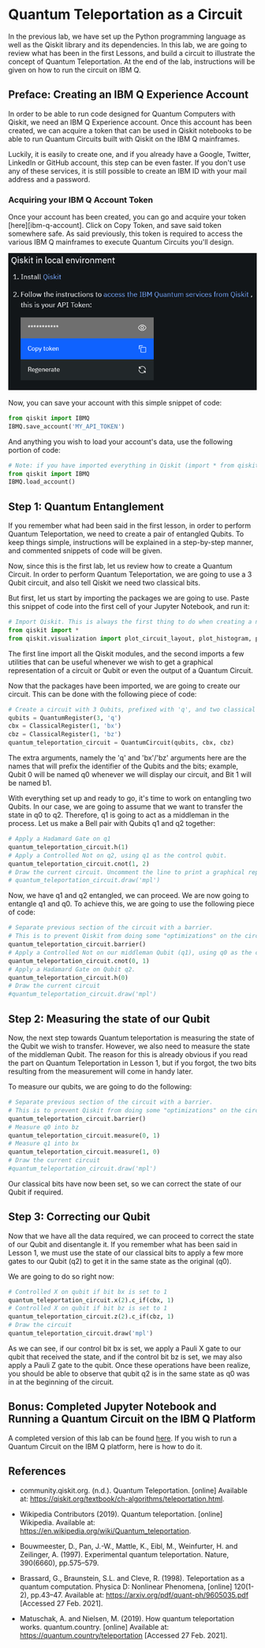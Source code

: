 <h1 class="centered">Quantum Teleportation as a Circuit</h1>

In the previous lab, we have set up the Python programming language as well as the Qiskit library and its dependencies. In this lab, we are going to review what has been in the first Lessons, and build a circuit to illustrate the concept of Quantum Teleportation. At the end of the lab, instructions will be given on how to run the circuit on IBM Q.

## Preface: Creating an IBM Q Experience Account

In order to be able to run code designed for Quantum Computers with Qiskit, we need an IBM Q Experience account. Once this account has been created, we can acquire a token that can be used in Qiskit notebooks to be able to run Quantum Circuits built with Qiskit on the IBM Q mainframes.

Luckily, it is easily to create one, and if you already have a Google, Twitter, LinkedIn or GitHub account, this step can be even faster. If you don't use any of these services, it is still possible to create an IBM ID with your mail address and a password.

### Acquiring your IBM Q Account Token

Once your account has been created, you can go and acquire your token [here][ibm-q-account]. Click on Copy Token, and save said token somewhere safe. As said previously, this token is required to access the various IBM Q mainframes to execute Quantum Circuits you'll design.

<img class="img-block centered" src="img/lab02/qiskit-code.png">

Now, you can save your account with this simple snippet of code:

```python
from qiskit import IBMQ
IBMQ.save_account('MY_API_TOKEN')
```

And anything you wish to load your account's data, use the following portion of code:

```python
# Note: if you have imported everything in Qiskit (import * from qiskit), this line is useless.
from qiskit import IBMQ
IBMQ.load_account()
```

## Step 1: Quantum Entanglement

If you remember what had been said in the first lesson, in order to perform Quantum Teleportation, we need to create a pair of entangled Qubits. To keep things simple, instructions will be explained in a step-by-step manner, and commented snippets of code will be given.

Now, since this is the first lab, let us review how to create a Quantum Circuit. In order to perform Quantum Teleportation, we are going to use a 3 Qubit circuit, and also tell Qiskit we need two classical bits.

But first, let us start by importing the packages we are going to use. Paste this snippet of code into the first cell of your Jupyter Notebook, and run it:

```python
# Import Qiskit. This is always the first thing to do when creating a new Jupyter Notebook.
from qiskit import *
from qiskit.visualization import plot_circuit_layout, plot_histogram, plot_bloch_vector
```

The first line import all the Qiskit modules, and the second imports a few utilities that can be useful whenever we wish to get a graphical representation of a circuit or Qubit or even the output of a Quantum Circuit.

Now that the packages have been imported, we are going to create our circuit. This can be done with the following piece of code:

```python
# Create a circuit with 3 Qubits, prefixed with 'q', and two classical bits, prefixed by 'bx'/'bz'.
qubits = QuantumRegister(3, 'q')
cbx = ClassicalRegister(1, 'bx')
cbz = ClassicalRegister(1, 'bz')
quantum_teleportation_circuit = QuantumCircuit(qubits, cbx, cbz)
```

The extra arguments, namely the 'q' and 'bx'/'bz' arguments here are the names that will prefix the identifier of the Qubits and the bits; example, Qubit 0 will be named q0 whenever we will display our circuit, and Bit 1 will be named b1.

With everything set up and ready to go, it's time to work on entangling two Qubits. In our case, we are going to assume that we want to transfer the state in q0 to q2. Therefore, q1 is going to act as a middleman in the process. Let us make a Bell pair with Qubits q1 and q2 together:

```python
# Apply a Hadamard Gate on q1
quantum_teleportation_circuit.h(1)
# Apply a Controlled Not on q2, using q1 as the control qubit.
quantum_teleportation_circuit.cnot(1, 2)
# Draw the current circuit. Uncomment the line to print a graphical representation of the circuit.
# quantum_teleportation_circuit.draw('mpl')
```

Now, we have q1 and q2 entangled, we can proceed. We are now going to entangle q1 and q0. To achieve this, we are going to use the following piece of code:

```python
# Separate previous section of the circuit with a barrier.
# This is to prevent Qiskit from doing some "optimizations" on the circuit.
quantum_teleportation_circuit.barrier()
# Apply a Controlled Not on our middleman Qubit (q1), using q0 as the control qubit.
quantum_teleportation_circuit.cnot(0, 1)
# Apply a Hadamard Gate on Qubit q2.
quantum_teleportation_circuit.h(0)
# Draw the current circuit
#quantum_teleportation_circuit.draw('mpl')
```

## Step 2: Measuring the state of our Qubit

Now, the next step towards Quantum teleportation is measuring the state of the Qubit we wish to transfer. However, we also need to measure the state of the middleman Qubit. The reason for this is already obvious if you read the part on Quantum Teleportation in Lesson 1, but if you forgot, the two bits resulting from the measurement will come in handy later.

To measure our qubits, we are going to do the following:

```python
# Separate previous section of the circuit with a barrier.
# This is to prevent Qiskit from doing some "optimizations" on the circuit.
quantum_teleportation_circuit.barrier()
# Measure q0 into bz
quantum_teleportation_circuit.measure(0, 1)
# Measure q1 into bx
quantum_teleportation_circuit.measure(1, 0)
# Draw the current circuit
#quantum_teleportation_circuit.draw('mpl')
```

Our classical bits have now been set, so we can correct the state of our Qubit if required.

## Step 3: Correcting our Qubit

Now that we have all the data required, we can proceed to correct the state of our Qubit and disentangle it. If you remember what has been said in Lesson 1, we must use the state of our classical bits to apply a few more gates to our Qubit (q2) to get it in the same state as the original (q0).

We are going to do so right now:

```python
# Controlled X on qubit if bit bx is set to 1
quantum_teleportation_circuit.x(2).c_if(cbx, 1)
# Controlled X on qubit if bit bz is set to 1
quantum_teleportation_circuit.z(2).c_if(cbz, 1)
# Draw the circuit
quantum_teleportation_circuit.draw('mpl')
```

As we can see, if our control bit bx is set, we apply a Pauli X gate to our qubit that received the state, and if the control bit bz is set, we may also apply a Pauli Z gate to the qubit. Once these operations have been realize, you should be able to observe that qubit q2 is in the same state as q0 was in at the beginning of the circuit.

## Bonus: Completed Jupyter Notebook and Running a Quantum Circuit on the IBM Q Platform

A completed version of this lab can be found [here][lab02notebook]. If you wish to run a Quantum Circuit on the IBM Q platform, here is how to do it.

[lab02notebook]: /data/notebooks/lab02.ipynb

## References

-   community.qiskit.org. (n.d.). Quantum Teleportation. [online] Available at: https://qiskit.org/textbook/ch-algorithms/teleportation.html.

-   Wikipedia Contributors (2019). Quantum teleportation. \[online\] Wikipedia. Available at: https://en.wikipedia.org/wiki/Quantum_teleportation.

-   Bouwmeester, D., Pan, J.-W., Mattle, K., Eibl, M., Weinfurter, H. and Zeilinger, A. (1997). Experimental quantum teleportation. Nature, 390(6660), pp.575–579.

-   Brassard, G., Braunstein, S.L. and Cleve, R. (1998). Teleportation as a quantum computation. Physica D: Nonlinear Phenomena, \[online\] 120(1-2), pp.43–47. Available at: https://arxiv.org/pdf/quant-ph/9605035.pdf \[Accessed 27 Feb. 2021\].

-   Matuschak, A. and Nielsen, M. (2019). How quantum teleportation works. quantum.country. \[online\] Available at: https://quantum.country/teleportation \[Accessed 27 Feb. 2021\].
